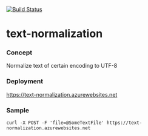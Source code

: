 [![Build Status](https://weidongxu.visualstudio.com/appservice/_apis/build/status/weidongxu84.text-normalization?branchName=master)](https://weidongxu.visualstudio.com/appservice/_build/latest?definitionId=1&branchName=master)

# text-normalization

### Concept
Normalize text of certain encoding to UTF-8

### Deployment
https://text-normalization.azurewebsites.net

### Sample
```
curl -X POST -F 'file=@SomeTextFile' https://text-normalization.azurewebsites.net
```
